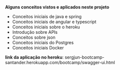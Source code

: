 **Alguns conceitos vistos e aplicados neste projeto**
 
- Conceitos iniciais de java e spring
- Conceitos iniciais de angular e typescript
- Conceitos iniciais sobre o heroku
- Introdução sobre APIs
- Conceitos sobre json
- Conceitos iniciais do Postgres
- Conceitos iniciais Docker


**link da aplicação no heroku**: sergjun-bootcamp-santander.herokuapp.com/bootcamp/swagger-ui.html

